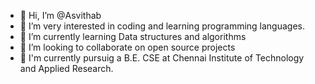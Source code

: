 - 👋 Hi, I’m @Asvithab
- 👀 I’m  very interested in coding and learning programming languages.
- 🌱 I’m currently learning Data structures and algorithms 
- 💞️ I’m looking to collaborate on open source projects
- 🔭 I'm currently pursuig a B.E. CSE at Chennai Institute of Technology and Applied Research.

  

<!---
Asvithab/Asvithab is a ✨ special ✨ repository because its `README.md` (this file) appears on your GitHub profile.
You can click the Preview link to take a look at your changes.
--->
